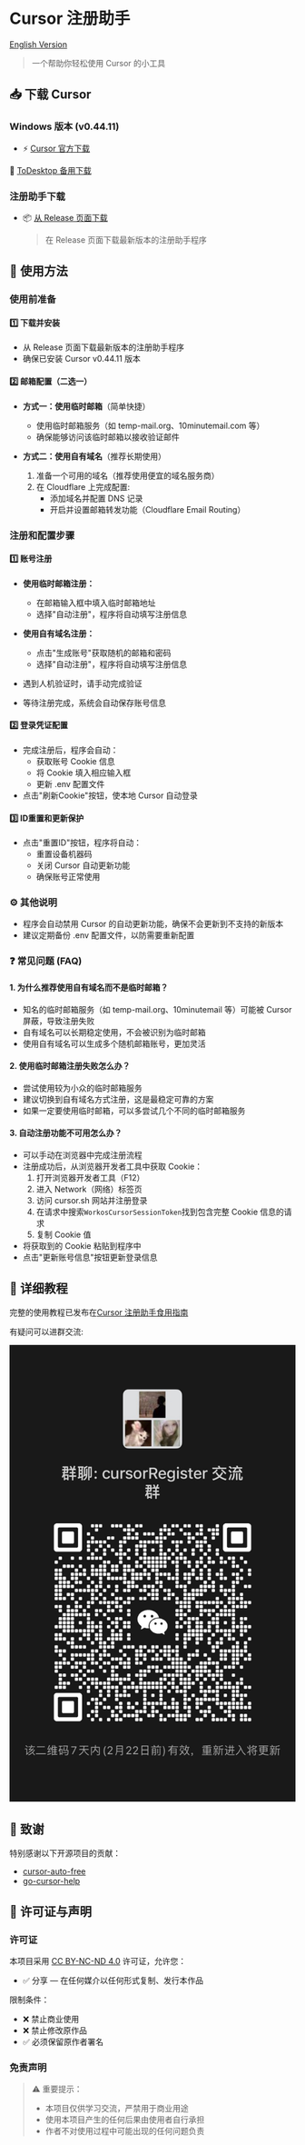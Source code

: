 # Cursor 注册助手

[English Version](./README_EN.md)

> 一个帮助你轻松使用 Cursor 的小工具

## 📥 下载 Cursor

### Windows 版本 (v0.44.11)

- ⚡ [Cursor 官方下载](https://downloader.cursor.sh/builds/250103fqxdt5u9z/windows/nsis/x64)

🔄 [ToDesktop 备用下载](https://download.todesktop.com/230313mzl4w4u92/Cursor%20Setup%200.44.11%20-%20Build%20250103fqxdt5u9z-x64.exe)

### 注册助手下载

- 📦 [从 Release 页面下载](https://github.com/ktovoz/cursorRegister/releases)
  > 在 Release 页面下载最新版本的注册助手程序

## 🔐 使用方法

### 使用前准备

#### 1️⃣ 下载并安装

- 从 Release 页面下载最新版本的注册助手程序
- 确保已安装 Cursor v0.44.11 版本

#### 2️⃣ 邮箱配置（二选一）

- **方式一：使用临时邮箱**（简单快捷）
    - 使用临时邮箱服务（如 temp-mail.org、10minutemail.com 等）
    - 确保能够访问该临时邮箱以接收验证邮件

- **方式二：使用自有域名**（推荐长期使用）
    1. 准备一个可用的域名（推荐使用便宜的域名服务商）
    2. 在 Cloudflare 上完成配置:
        - 添加域名并配置 DNS 记录
        - 开启并设置邮箱转发功能（Cloudflare Email Routing）

### 注册和配置步骤

#### 1️⃣ 账号注册

- **使用临时邮箱注册：**
    - 在邮箱输入框中填入临时邮箱地址
    - 选择"自动注册"，程序将自动填写注册信息

- **使用自有域名注册：**
    - 点击"生成账号"获取随机的邮箱和密码
    - 选择"自动注册"，程序将自动填写注册信息

- 遇到人机验证时，请手动完成验证
- 等待注册完成，系统会自动保存账号信息

#### 2️⃣ 登录凭证配置

- 完成注册后，程序会自动：
    - 获取账号 Cookie 信息
    - 将 Cookie 填入相应输入框
    - 更新 .env 配置文件
- 点击"刷新Cookie"按钮，使本地 Cursor 自动登录

#### 3️⃣ ID重置和更新保护

- 点击"重置ID"按钮，程序将自动：
    - 重置设备机器码
    - 关闭 Cursor 自动更新功能
    - 确保账号正常使用

### ⚙️ 其他说明

- 程序会自动禁用 Cursor 的自动更新功能，确保不会更新到不支持的新版本
- 建议定期备份 .env 配置文件，以防需要重新配置

### ❓ 常见问题 (FAQ)

#### 1. 为什么推荐使用自有域名而不是临时邮箱？

- 知名的临时邮箱服务（如 temp-mail.org、10minutemail 等）可能被 Cursor 屏蔽，导致注册失败
- 自有域名可以长期稳定使用，不会被识别为临时邮箱
- 使用自有域名可以生成多个随机邮箱账号，更加灵活

#### 2. 使用临时邮箱注册失败怎么办？

- 尝试使用较为小众的临时邮箱服务
- 建议切换到自有域名方式注册，这是最稳定可靠的方案
- 如果一定要使用临时邮箱，可以多尝试几个不同的临时邮箱服务

#### 3. 自动注册功能不可用怎么办？

- 可以手动在浏览器中完成注册流程
- 注册成功后，从浏览器开发者工具中获取 Cookie：
    1. 打开浏览器开发者工具（F12）
    2. 进入 Network（网络）标签页
    3. 访问 cursor.sh 网站并注册登录
    4. 在请求中搜索`WorkosCursorSessionToken`找到包含完整 Cookie 信息的请求
    5. 复制 Cookie 值
- 将获取到的 Cookie 粘贴到程序中
- 点击"更新账号信息"按钮更新登录信息

## 📖 详细教程

完整的使用教程已发布在[Cursor 注册助手食用指南](https://www.ktovoz.com/blog/%E6%95%99%E5%AD%A6/Cursor%E6%B3%A8%E5%86%8C%E5%8A%A9%E6%89%8B%E9%A3%9F%E7%94%A8%E6%8C%87%E5%8D%97)

有疑问可以进群交流:

![进群交流](assets/wx_20250215215655.jpg)

## 🙏 致谢

特别感谢以下开源项目的贡献：

- [cursor-auto-free](https://github.com/chengazhen/cursor-auto-free)
- [go-cursor-help](https://github.com/yuaotian/go-cursor-help)

## 📜 许可证与声明

### 许可证

本项目采用 [CC BY-NC-ND 4.0](https://creativecommons.org/licenses/by-nc-nd/4.0/) 许可证，允许您：

- ✅ 分享 — 在任何媒介以任何形式复制、发行本作品

限制条件：

- ❌ 禁止商业使用
- ❌ 禁止修改原作品
- ✅ 必须保留原作者署名

### 免责声明

> ⚠️ 重要提示：
> - 本项目仅供学习交流，严禁用于商业用途
> - 使用本项目产生的任何后果由使用者自行承担
> - 作者不对使用过程中可能出现的任何问题负责

